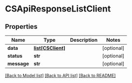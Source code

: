 # CSApiResponseListClient

## Properties
Name | Type | Description | Notes
------------ | ------------- | ------------- | -------------
**data** | [**list[CSClient]**](CSClient.md) |  | [optional] 
**status** | **str** |  | [optional] 
**message** | **str** |  | [optional] 

[[Back to Model list]](../README.md#documentation-for-models) [[Back to API list]](../README.md#documentation-for-api-endpoints) [[Back to README]](../README.md)


